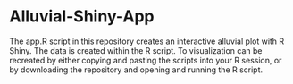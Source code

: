 # Alluvial-Shiny-App
The app.R script in this repository creates an interactive alluvial plot with R Shiny. The data is created within the R script. To visualization can be recreated by either
copying and pasting the scripts into your R session, or by downloading the repository and opening and running the R script. 
